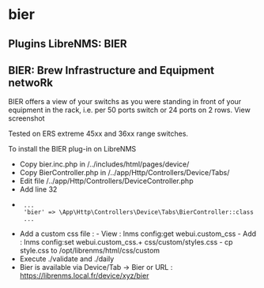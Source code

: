 # bier
Plugins LibreNMS: BIER
-----------------------------------------
BIER: Brew Infrastructure and Equipment netwoRk
-----------------------------------------
BIER offers a view of your switchs as you were standing in front of your equipment in the rack, i.e. per 50 ports switch or 24 ports on 2 rows.
View screenshot 

Tested on ERS extreme 45xx and 36xx range switches.

To install the BIER plug-in on LibreNMS
- Copy bier.inc.php in /../includes/html/pages/device/
- Copy BierController.php in /../app/Http/Controllers/Device/Tabs/
- Edit file /../app/Http/Controllers/DeviceController.php
- Add line 32
-      ...
       'bier' => \App\Http\Controllers\Device\Tabs\BierController::class
       ...
- Add a custom css file :
         - View : lnms config:get webui.custom_css
         - Add : lnms config:set webui.custom_css.+ css/custom/styles.css
         - cp style.css to /opt/librenms/html/css/custom
- Execute ./validate and ./daily
- Bier is available via Device/Tab -> Bier or URL : https://librenms.local.fr/device/xyz/bier
  
